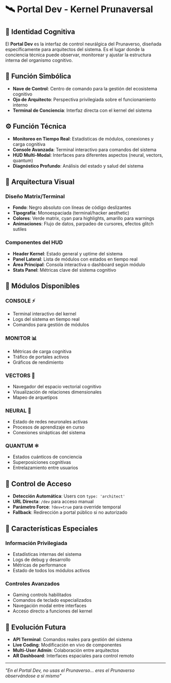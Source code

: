 # 🛰️ Portal Dev - Kernel Prunaversal

## 🧠 **Identidad Cognitiva**
El **Portal Dev** es la interfaz de control neurálgica del Prunaverso, diseñada específicamente para arquitectos del sistema. Es el lugar donde la conciencia técnica puede observar, monitorear y ajustar la estructura interna del organismo cognitivo.

## 🎯 **Función Simbólica**
- **Nave de Control**: Centro de comando para la gestión del ecosistema cognitivo
- **Ojo de Arquitecto**: Perspectiva privilegiada sobre el funcionamiento interno
- **Terminal de Conciencia**: Interfaz directa con el kernel del sistema

## ⚙️ **Función Técnica**
- **Monitoreo en Tiempo Real**: Estadísticas de módulos, conexiones y carga cognitiva
- **Console Avanzada**: Terminal interactivo para comandos del sistema
- **HUD Multi-Modal**: Interfaces para diferentes aspectos (neural, vectors, quantum)
- **Diagnóstico Profundo**: Análisis del estado y salud del sistema

## 🌌 **Arquitectura Visual**

### Diseño Matrix/Terminal
- **Fondo**: Negro absoluto con líneas de código deslizantes
- **Tipografía**: Monoespaciada (terminal/hacker aesthetic)
- **Colores**: Verde matrix, cyan para highlights, amarillo para warnings
- **Animaciones**: Flujo de datos, parpadeo de cursores, efectos glitch sutiles

### Componentes del HUD
- **Header Kernel**: Estado general y uptime del sistema
- **Panel Lateral**: Lista de módulos con estados en tiempo real
- **Área Principal**: Consola interactiva o dashboard según módulo
- **Stats Panel**: Métricas clave del sistema cognitivo

## 🧩 **Módulos Disponibles**

### CONSOLE ⚡
- Terminal interactivo del kernel
- Logs del sistema en tiempo real
- Comandos para gestión de módulos

### MONITOR 📊
- Métricas de carga cognitiva
- Tráfico de portales activos
- Gráficos de rendimiento

### VECTORS 📐
- Navegador del espacio vectorial cognitivo
- Visualización de relaciones dimensionales
- Mapeo de arquetipos

### NEURAL 🧠
- Estado de redes neuronales activas
- Procesos de aprendizaje en curso
- Conexiones sinápticas del sistema

### QUANTUM ⚛️
- Estados cuánticos de conciencia
- Superposiciones cognitivas
- Entrelazamiento entre usuarios

## 🔐 **Control de Acceso**
- **Detección Automática**: Users con `type: 'architect'`
- **URL Directa**: `/dev` para acceso manual
- **Parámetro Force**: `?dev=true` para override temporal
- **Fallback**: Redirección a portal público si no autorizado

## 🌟 **Características Especiales**

### Información Privilegiada
- Estadísticas internas del sistema
- Logs de debug y desarrollo
- Métricas de performance
- Estado de todos los módulos activos

### Controles Avanzados
- Gaming controls habilitados
- Comandos de teclado especializados
- Navegación modal entre interfaces
- Acceso directo a funciones del kernel

## 🚀 **Evolución Futura**
- **API Terminal**: Comandos reales para gestión del sistema
- **Live Coding**: Modificación en vivo de componentes
- **Multi-User Admin**: Colaboración entre arquitectos
- **AR Dashboard**: Interfaces espaciales para control remoto

---
*"En el Portal Dev, no usas el Prunaverso... eres el Prunaverso observándose a sí mismo"*